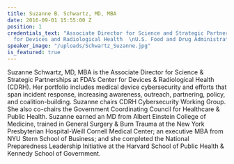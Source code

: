 ```yaml
---
title: Suzanne B. Schwartz, MD, MBA
date: 2016-09-01 15:55:00 Z
position: 1
credentials_text: "Associate Director for Science and Strategic Partnerships  \nCenter
  for Devices and Radiological Health  \nU.S. Food and Drug Administration  "
speaker_image: "/uploads/Schwartz_Suzanne.jpg"
is_featured: true
---
```


Suzanne Schwartz, MD, MBA is the Associate Director for Science & Strategic Partnerships at FDA’s Center for Devices & Radiological Health (CDRH). Her portfolio includes medical device cybersecurity and efforts that span incident response, increasing awareness, outreach, partnering, policy, and coalition-building. Suzanne chairs CDRH Cybersecurity Working Group. She also co-chairs the Government Coordinating Council for Healthcare & Public Health. Suzanne earned an MD from Albert Einstein College of Medicine, trained in General Surgery & Burn Trauma at the New York Presbyterian Hospital-Weill Cornell Medical Center; an executive MBA from NYU Stern School of Business; and she completed the National Preparedness Leadership Initiative at the Harvard School of Public Health & Kennedy School of Government.